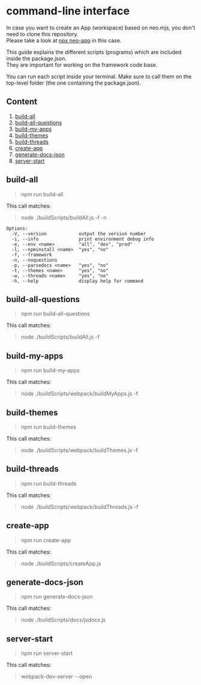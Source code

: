 # command-line interface
In case you want to create an App (workspace) based on neo.mjs, you don't need to clone this repository.</br>
Please take a look at <a href="https://github.com/neomjs/create-app">npx neo-app</a> in this case.

This guide explains the different scripts (programs) which are included inside the package.json.</br>
They are important for working on the framework code base.

You can run each script inside your terminal.
Make sure to call them on the top-level folder (the one containing the package.json).

## Content
1. <a href="#build-all">build-all</a>
2. <a href="#build-all-questions">build-all-questions</a>
3. <a href="#build-my-apps">build-my-apps</a>
4. <a href="#build-themes">build-themes</a>
5. <a href="#build-threads">build-threads</a>
6. <a href="#create-app">create-app</a>
7. <a href="#generate-docs-json">generate-docs-json</a>
8. <a href="#server-start">server-start</a>

## build-all
> npm run build-all

This call matches:
> node ./buildScripts/buildAll.js -f -n

```
Options:
  -V, --version            output the version number
  -i, --info               print environment debug info
  -e, --env <name>         "all", "dev", "prod"
  -l, --npminstall <name>  "yes", "no"
  -f, --framework          
  -n, --noquestions        
  -p, --parsedocs <name>   "yes", "no"
  -t, --themes <name>      "yes", "no"
  -w, --threads <name>     "yes", "no"
  -h, --help               display help for command
```

## build-all-questions
> npm run build-all-questions

This call matches:
> node ./buildScripts/buildAll.js -f

## build-my-apps
> npm run build-my-apps

This call matches:
> node ./buildScripts/webpack/buildMyApps.js -f

## build-themes
> npm run build-themes

This call matches:
> node ./buildScripts/webpack/buildThemes.js -f

## build-threads
> npm run build-threads

This call matches:
> node ./buildScripts/webpack/buildThreads.js -f

## create-app
> npm run create-app

This call matches:
> node ./buildScripts/createApp.js

## generate-docs-json
> npm run generate-docs-json

This call matches:
> node ./buildScripts/docs/jsdocx.js

## server-start
> npm run server-start

This call matches:
> webpack-dev-server --open